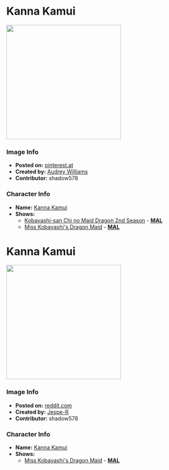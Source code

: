 # Kanna Kamui

<img src="https://raw.githubusercontent.com/shadow578/Project-Padoru/master/Padoru/dragon-maid-kanna.png" height="300">

### Image Info
* **Posted on:**     [pinterest.at](https://www.pinterest.at/pin/535717318173992524/)
* **Created by:**    [Audrey Williams](https://github.com/shadow578/Project-Padoru/blob/master/table-of-contents/creators/AudreyWilliams.md)
* **Contributor:**   shadow578

### Character Info
* **Name:**   [Kanna Kamui](https://myanimelist.net/character/136728)
* **Shows:**
  * [Kobayashi-san Chi no Maid Dragon 2nd Season](https://github.com/shadow578/Project-Padoru/blob/master/table-of-contents/shows/KobayashisanChinoMaidDragon2ndSeason.md) - [__MAL__](https://myanimelist.net/anime/39247/Kobayashi-san_Chi_no_Maid_Dragon_2nd_Season)
  * [Miss Kobayashi's Dragon Maid](https://github.com/shadow578/Project-Padoru/blob/master/table-of-contents/shows/MissKobayashisDragonMaid.md) - [__MAL__](https://myanimelist.net/manga/80119/Kobayashi-san_Chi_no_Maid_Dragon)


# Kanna Kamui

<img src="https://raw.githubusercontent.com/shadow578/Project-Padoru/master/Padoru/U_Jespe-R/dragon-maid-kanna-kamui.png" height="300">

### Image Info
* **Posted on:**     [reddit.com](https://www.reddit.com/r/Padoru/comments/g7xmlv/daily_padoru_116_kanna_kamui_miss_kobayashis/)
* **Created by:**    [Jespe-R](https://github.com/shadow578/Project-Padoru/blob/master/table-of-contents/creators/JespeR.md)
* **Contributor:**   shadow578

### Character Info
* **Name:**   [Kanna Kamui](https://myanimelist.net/character/136728)
* **Shows:**
  * [Miss Kobayashi's Dragon Maid](https://github.com/shadow578/Project-Padoru/blob/master/table-of-contents/shows/MissKobayashisDragonMaid.md) - [__MAL__](https://myanimelist.net/anime/33206/Kobayashi-san_Chi_no_Maid_Dragon)


